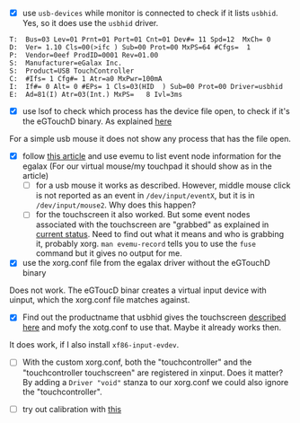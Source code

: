 - [x] use `usb-devices` while monitor is connected to check if it lists `usbhid`. Yes, so it does use the `usbhid` driver.
```
T:  Bus=03 Lev=01 Prnt=01 Port=01 Cnt=01 Dev#= 11 Spd=12  MxCh= 0
D:  Ver= 1.10 Cls=00(>ifc ) Sub=00 Prot=00 MxPS=64 #Cfgs=  1
P:  Vendor=0eef ProdID=0001 Rev=01.00
S:  Manufacturer=eGalax Inc.
S:  Product=USB TouchController
C:  #Ifs= 1 Cfg#= 1 Atr=a0 MxPwr=100mA
I:  If#= 0 Alt= 0 #EPs= 1 Cls=03(HID  ) Sub=00 Prot=00 Driver=usbhid
E:  Ad=81(I) Atr=03(Int.) MxPS=   8 Ivl=3ms
```
- [x] use lsof to check which process has the device file open, to check if it's the eGTouchD binary. As explained [here](https://unix.stackexchange.com/a/60080)

For a simple usb mouse it does not show any process that has the file open. 
- [x] follow [this article](https://who-t.blogspot.com/2016/09/understanding-evdev.html) and use evemu to list event node information for the egalax (For our virtual mouse/my touchpad it should show as in the article)
  - [ ] for a usb mouse it works as described. However, middle mouse click is not reported as an event in `/dev/input/eventX`, but it is in `/dev/input/mouse2`. Why does this happen?
  - [ ] for the touchscreen it also worked. But some event nodes associated with the touchscreen are "grabbed" as explained in [current status](#current-status). Need to find out what it means and who is grabbing it, probably xorg. `man evemu-record` tells you to use the `fuse` command but it gives no output for me.
- [x] use the xorg.conf file from the egalax driver without the eGTouchD binary

Does not work. The eGToucD binar creates a virtual input device with uinput, which the xorg.conf file matches against.
- [x] Find out the productname that usbhid gives the touchscreen [described here](https://unix.stackexchange.com/questions/58117/determine-xinput-device-manufacturer-and-model) and mofy the xotg.conf to use that. Maybe it already works then.

It does work, if I also install `xf86-input-evdev`. 

- [ ] With the custom xorg.conf, both the "touchcontroller" and the "touchcontroller touchscreen" are registered in xinput. Does it matter? By adding a `Driver "void"` stanza to our xorg.conf we could also ignore the "touchcontroller".

- [ ] try out calibration with [this](https://ubuntuforums.org/archive/index.php/t-1478877.html)
